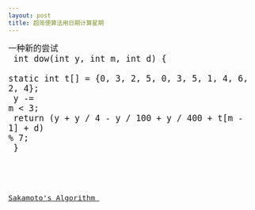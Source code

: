 ```yaml
---
layout: post
title: 超简便算法用日期计算星期
---
```

<big>一种新的尝试<big><br>
<code>
int dow(int y, int m, int d) {<br>
</t>static int t[] = {0, 3, 2, 5, 0, 3, 5, 1, 4, 6, 2, 4};<br>
</t>y -= m < 3;<br>
</t>return (y + y / 4 - y / 100 + y / 400 + t[m - 1] + d) % 7;<br>
}<br>
<code>

<a href="https://www.quora.com/How-does-Tomohiko-Sakamotos-Algorithm-work"> Sakamoto's Algorithm </a>


